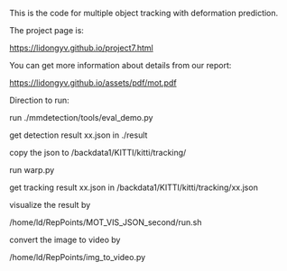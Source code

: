 This is the code for multiple object tracking with deformation prediction.

The project page is:

https://lidongyv.github.io/project7.html

You can get more information about details from our report:

https://lidongyv.github.io/assets/pdf/mot.pdf

Direction to run:

run ./mmdetection/tools/eval_demo.py

get detection result xx.json in ./result

copy the json to /backdata1/KITTI/kitti/tracking/

run warp.py

get tracking result xx.json in /backdata1/KITTI/kitti/tracking/xx.json

visualize the result by 

/home/ld/RepPoints/MOT_VIS_JSON_second/run.sh

convert the image to video by 

/home/ld/RepPoints/img_to_video.py

